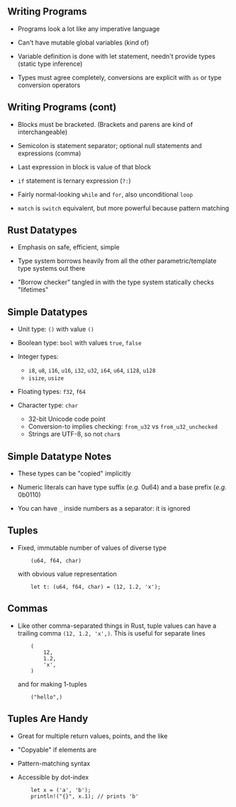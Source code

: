 ## Writing Programs

* Programs look a lot like any imperative language

* Can't have mutable global variables (kind of)

* Variable definition is done with let statement, needn't
  provide types (static type inference)

* Types must agree completely, conversions are explicit with `as`
  or type conversion operators

## Writing Programs (cont)

* Blocks must be bracketed. (Brackets and parens are kind of
  interchangeable)

* Semicolon is statement separator; optional null statements
  and expressions (comma)

* Last expression in block is value of that block

* `if` statement is ternary expression (`?:`)

* Fairly normal-looking `while` and `for`, also
  unconditional `loop`

* `match` is `switch` equivalent, but more powerful
  because pattern matching

## Rust Datatypes

* Emphasis on safe, efficient, simple

* Type system borrows heavily from all the other
  parametric/template type systems out there
  
* "Borrow checker" tangled in with the type system
  statically checks "lifetimes"
  
## Simple Datatypes

* Unit type: `()` with value `()`

* Boolean type: `bool` with values `true`, `false`

* Integer types:
    * `i8`, `u8`, `i16`, `u16`, `i32`, `u32`, `i64`, `u64`, `i128`, `u128`
    * `isize`, `usize`

* Floating types: `f32`, `f64`

* Character type: `char`
    * 32-bit Unicode code point
    * Conversion-to implies checking: `from_u32` vs `from_u32_unchecked`
    * Strings are UTF-8, so not `char`s

## Simple Datatype Notes

* These types can be "copied" implicitly

* Numeric literals can have type suffix (*e.g.* 0u64) and
  a base prefix (*e.g.* 0b0110)

* You can have `_` inside numbers as a separator: it is ignored

## Tuples

* Fixed, immutable number of values of diverse type

          (u64, f64, char)

  with obvious value representation

          let t: (u64, f64, char) = (12, 1.2, 'x');

## Commas

* Like other comma-separated things in Rust, tuple values can
  have a trailing comma `(12, 1.2, 'x',)`. This is useful
  for separate lines

          (
              12,
              1.2,
              'x',
          )

  and for making 1-tuples

          ("hello",)

## Tuples Are Handy

* Great for multiple return values, points, and the like

* "Copyable" if elements are

* Pattern-matching syntax

* Accessible by dot-index

          let x = ('a', 'b');
          println!("{}", x.1); // prints 'b'
